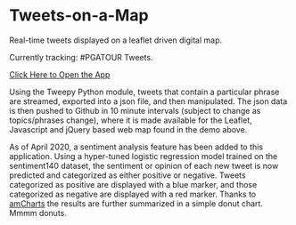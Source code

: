 # Tweets-on-a-Map
Real-time tweets displayed on a leaflet driven digital map. 

Currently tracking: #PGATOUR Tweets.

<a href="https://fitzpk.github.io/Tweets-on-a-Map/">Click Here to Open the App</a>

Using the Tweepy Python module, tweets that contain a particular phrase are streamed, exported into a json file, and then manipulated. The json data is then pushed to Github in 10 minute intervals (subject to change as topics/phrases change), where it is made available for the Leaflet, Javascript and jQuery based web map found in the demo above.

As of April 2020, a sentiment analysis feature has been added to this application. Using a hyper-tuned logistic regression model trained on the sentiment140 dataset, the sentiment or opinion of each new tweet is now predicted and categorized as either positive or negative. Tweets categorized as positive are displayed with a blue marker, and those categorized as negative are displayed with a red marker. Thanks to <a href="https://www.amcharts.com/">amCharts</a> the results are further summarized in a simple donut chart. Mmmm donuts.

